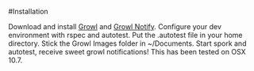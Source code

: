 #Installation

  Download and install [Growl](http://itunes.apple.com/us/app/growl/id467939042?mt=12&ign-mpt=uo%3D4) and [Growl Notify](http://growl.info/downloads#generaldownloads). Configure your dev environment with rspec and autotest. Put the .autotest file in your home directory. Stick the Growl Images folder in ~/Documents. Start spork and autotest, receive sweet growl notifications! This has been tested on OSX 10.7.
